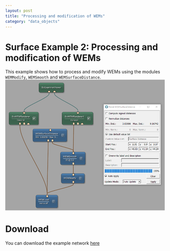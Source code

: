 ```yaml
---
layout: post
title: "Processing and modification of WEMs"
category: "data_objects"
---
```


# Surface Example 2: Processing and modification of WEMs
This example shows how to process and modify WEMs using the modules `WEMModify`, `WEMSmooth` and `WEMSurfaceDistance`.
![Screenshot](/examples/data_objects/surface_objects/example2/DO7_03.png)

# Download
You can download the example network [here](/examples/data_objects/surface_objects/example2/SurfaceExample2.mlab)
